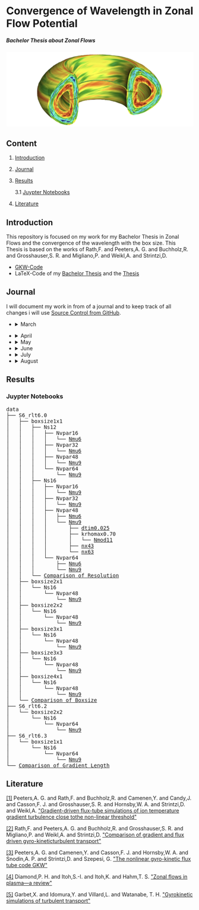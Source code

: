 # Convergence of Wavelength in Zonal Flow Potential

##### Bachelor Thesis about Zonal Flows

![alt text](/pictures/Zonal_Flow.PNG)



## Content

1. [Introduction](#introduction)
2. [Journal](#journal)
3. [Results](#results)

    3.1 [Juypter Notebooks](#juypter-notebooks)

4. [Literature](#literature)



## Introduction 
This repository is focused on my work for my Bachelor Thesis in Zonal Flows and the convergence of the wavelength with the box size. This Thesis is based on the works of Rath,F. and Peeters,A. G. and Buchholz,R. and Grosshauser,S. R. and Migliano,P. and Weikl,A. and Strintzi,D.

* [GKW-Code](https://bitbucket.org/gkw/gkw/wiki/Home)
* LaTeX-Code of my [Bachelor Thesis](/bachelorthesis) and the [Thesis](/bachelorthesis/ZonalFlow.pdf) 



## Journal
I will document my work in from of a journal and to keep track of all changes i will use [Source Control from GitHub](https://github.com/ManeLippert/Bachelorthesis-ZonalFlows/commits/main).

* <details><summary>March</summary>
  <p>

    * <details><summary>24.03.2022 &nbsp; Starting Meeting</summary>
      <p>
        
      # Starting Meeting
        
      #### Thursday 24.03.2022 from 14:00 to 14:25 with Florian Rath and Arthur Peeters

      ### Discussion how to begin the work for bachelor thesis:

      * Start with reproduction of result in [[1]](/literature/Peeters%2C%20Rath%2C%20Buchholz%20-%20Gradient-driven%20flux-tube%20simulations%20of%20ion%20temperature%20gradient%20turbulence%20close%20to%20the%20non-linear%20threshold%20(Paper%2C%202016).pdf) with help of [gkw](/gkw/)
      * Because of the long runtime of the code firstly we will look only in one direction in the velocity space
      * After that small steps in all directions for better understanding of the structure and to find a minimal resolution for the best results 
      * Furthermore increase box size and search for convergence of the wavelength in zonal flows
      * There will be interpretation needed to clarify simplification steps in code

      ### Thesis
      * Work in English or German > will do it in English
      * Continues writing is better than everything in the end
     
     </p>
     </details>

  </p>
  </details>

* <details><summary>April</summary>
  <p>

  * <details><summary>07.04.2022 &nbsp; Kurs "Schreiben einer MINT-Arbeit"</summary>
    </p>
    
    # Kurs "Schreiben einer MINT-Arbeit"

    #### Dienstag 07.04.2022 von 9:00 bis 15:00

    ## Inhalt
    * [Feststellung des Schreibtyps](#feststellung-des-schreibtyps)
    * [Störfaktorem](#störfaktoren)
    * [Phasen des Schreibprozesses](#phasen-des-schreibprozesses)
    * [Fragestellung/Forschungsfrage](#fragestellungforschungsfrage)
    * [Gliederung](#gliederung)
    * [Materialen](#materialen)
    * [Rohtext](#rohtext)
    * [Wissenschaftlicher Schreibstil](#wissenschaftlicher-schreibstil)
    * [Illustrationen](#illustrationen)
    * [Zitieren](#zitieren)
    * [Beleg im Text](#beleg-im-text)
    * [Methoden der Organisation und Planung](#methoden-zur-organisation-und-planung)

    ## Feststellung des Schreibtyps

    ![FragenSchreibtyp1](/pictures/HowToMINT/Schreibtypentest-1.png)
    ![FragenSchreibtyp2](/pictures/HowToMINT/Schreibtypentest-2.png)
    ![FragenSchreibtypAuswertung1](/pictures/HowToMINT/Schreibtypentest-3.png)
    ![FragenSchreibtypAuswertung2](/pictures/HowToMINT/Schreibtypentest-4.png)

    ## Störfaktoren

    * **Zeitdiebe** &rarr; Prokrastination am Handy?
    * **Schreiborte** &rarr; Feststellen wo die besten Schreiborte für einen sind &rarr; Draußen bei schönen Wetter
    * **Schreibzeiten** &rarr; Morgen, Nachmittags oder Abends &rarr; Nachmittags oder Abends

    ## Phasen des Schreibprozesses
    1. Orientierung und Planung
    2. Strukturieren, gliedern, forschen/lesen
    3. Material auswerten, Rohfassung schreiben
    4. Überarbent und Feedback einholen
    5. Schlusskorrektur und Abgabe

    ## Fragestellung/Forschungsfrage

    Grenzt Thema ein und leitet fokussiert durch die Arbeit

    ![Forschungsfrage1](/pictures/HowToMINT/AB1_Forschungsfrage-1.png)
    ![Forschungsfrage2](/pictures/HowToMINT/AB1_Forschungsfrage-2.png)

    ![ForschungsfrageHandout](/pictures/HowToMINT/Handout_Forschungsfrage.png)


    ## Gliederung

    * **Einleitung** &rarr; Hinführung, Problemstellung. Fragestellung (thematisieren), Methodik, Aufbau, Hauptergebnisse
    * **Methoden** &rarr; Zustandekommen der Ergebnisse, Grund für Glaubwürdigkeit (Auch Materialen)
    * **Ergebnisse** &rarr; Ausformulierung und Darstellung
    * **Diskussion** &rarr; Bezug auf Ergebnisse, dann breiter Fokus (Rückbezug zur Problemstellung)

    ## Materialen
    Quellen und Literatur frühzeitig dokumentieren (auch Anmerkungen möglich)

    ## Rohtext
    * Erstefassung eines Textes
    * Noch ungeschliffen
    * Macht as den Gedanken etwas Konkretes
    * Nimmt den Druck alles beim ersten Schreiben perfekt zu machen
    * Liefert Grundlage für weitere Schritte
    * Mehrfache Überarbeitungen machen den Rohtext zu einen abgereiften Text

    ## Wissenschaftlicher Schreibstil

    * Sachlich und Neutral
    * Logische Argumentation und Aufbau (roter Faden) &rarr; Forschungsfrage
    * Überprüfbarkeit und Nachvollziehbarkeit (Zitation)
    * Korrekte Verwendung von Fachbegriffen
    * Einheitlichkeit
       
    <br />
    
    ![Schreibstil](/pictures/HowToMINT/AB2_Schreibstil_%C3%9Cbung.png)

    ## Illustrationen
    ![Illu](/pictures/HowToMINT/Handout_Illustrations.png)

    ## Zitieren

    ### Faustregel
    1. Überhaupt zitieren
    2. Einheitlich zitieren
    3. Vorgaben beachten
    
    <br />
    
    Es gibt aber nicht den einen Zitierstil. Dieser kann sich von Fach zu Fach ändern.

    ### **WICHTIG**
    * Nachprüfbarkeit und Nachvollziehbarkeit
    * Einwandfreies zitieren &rarr; Ausdruck für wissenschaftliche Sorgfalt
    * Nachweis über über eigenständige Leitung &rarr; Trennung der Aussagen
    * Lesbarkeit &rarr; Mehr wissenschaftliche Form

    ### 1. Wörtliches/Direktes Zitat
    * Wörtliche Übernahme von Textpassagen, Sätzen, Satzteilen und Ausdrücken
    * Beginnt und endet mit Anführungszeichen
    * Längere Zitate werden i.d.R. eingerückt
    * Buchstabliche Genauigkeit 
    * Evtl. kursive Schrift, kleinere Schriftart, Absatz mit Einrückung und einzeiliger Abstand

    ### 2. Paraphrase/Indirektes Zitat
    * Sinngemäße Übernahme fremder Gedanken/Aussagen mit eigenen Worten
    * Ohne Anführungszeichen
    * Umfang muss eindeutig erkennbar sein 
    * Eventuell Zusatz "vgl."

    ### Beleg im Text
    &rarr; Verweis wird in Klammern hinter dem Zitat angefügt, gefolgt von einem Punkt: 

    &nbsp;  &nbsp; &nbsp;.....(Vgl. Eco, 2010, S.204). (**Vor dem Punkt**)

    &rarr; Wenn Autoren explizit erwähnt wurden, folgt die Quelle direkt hinter dem Namen: 

    &nbsp;  &nbsp; &nbsp;.....Eco (2010, S.204)

    &rarr; Verweis mit Fußnote. Jede Fußnote beginnt mit einem Großbuchstaben und endet mit einem Punkt. Zahl der Fußnote folgt hinter dem Punkt

    &nbsp;  &nbsp; &nbsp;.....xyz.³

    ___
    &nbsp;  &nbsp; &nbsp;³Vgl. Eco, 2010, S.204.

    ## Methoden zur Organisation und Planung

    ![Orga1](/pictures/HowToMINT/Methodenhandout_WS%20Orga%20und%20Planen-1.png)
    ![Orga2](/pictures/HowToMINT/Methodenhandout_WS%20Orga%20und%20Planen-2.png)
    ![Orga3](/pictures/HowToMINT/Methodenhandout_WS%20Orga%20und%20Planen-3.png)

    </p>
    </details>
    
  </p>
  </details>

* <details><summary>May</summary>
  <p>

  * <details><summary>05.05.2022 &nbsp; Start with Bachelor Work</summary>
    <p>

    # Start with Bachelor Work

    #### Thursday 24.03.2022 from 14:00 to 14:27 with Florian Rath and Arthur Peeters

    ### Discussion on how to run the code:

    #### Login:

    * Login on local machine through ```x2go``` because ```ssh``` is too slow. 
    * When someone uses login through ```ssh``` the command line is shrunk down to a limited amount of executables that results in no ```make``` command. To get full access to the command line one has too ```ssh``` to ```bpptx```

    #### Cluster:

    * ```btrzx1``` is easier to run code 
    * ```btrzx3``` could cause problems with the nodes but is more efficient than ```btrzx1```

    Run code first on ```btrzx1``` with [```bashrc_btrzx1```](/gkw/run_btrzx1/bashrc_btrzx1) (loads all modules for ```GKW```) with jobmanager ```SLURM``` (started with ```sbatch```) and jobscript [```jobscript_btrzx1_simple```](/gkw/run_btrzx1/jobscript_btrzx1_simple).

    #### Sync Files:

    From local to remote machine
    ```
    scp -r Bachelorthesis-ZonalFlows/gkw/ user@btrzx1-1.rz.uni-bayreuth.de:gkw/
    ```
    From remote to local
    ```
    scp -r user@btrzx1-1.rz.uni-bayreuth.de:gkw/ Bachelorthesis-ZonalFlows/gkw/ 
    ```

    on Linux account just use ```git``` protocol

    ### What to do first:

    * Use test cases with adiabatic electrons
    * Work with spectral and non-spectral (cheaper, but steps in heat production not reproducible) and compare the time duration
    * In [paper](/literature/Peeters%2C%20Rath%2C%20Buchholz%20-%20Comparison%20of%20gradient%20and%20flux%20driven%20gyro-%0Akinetic%20turbulent%20transport%20(Paper%2C%202016).pdf) they used spectral 
    * Compare spectral outcome with [paper](/literature/Peeters%2C%20Rath%2C%20Buchholz%20-%20Comparison%20of%20gradient%20and%20flux%20driven%20gyro-%0Akinetic%20turbulent%20transport%20(Paper%2C%202016).pdf)
    * Verify the decrease of turbulence and heat flux on work point (condition of this bachelor thesis)

    </p>
    </details>

  * <details><summary>10.05.2022 &nbsp; First Day in the Office in Bayreuth</summary>
    <p>

    # First Day in the Office in Bayreuth

    #### Thusday 10.05.2022 from 10:00 to 17:30

    ### First Run with gkw
    For the first run I used the [input.dat.minimum](https://github.com/ManeLippert/Bachelorthesis-ZonalFlows/blob/main/gkw/doc/input.dat.minimum) that gaves me the examination files in the ```~/gkw/run``` directory. For futher examination I will use ```python``` on my local machine.

    ### Discussion with Florian Rath

    * Run ```gkw``` with configuration (S6) from [[1]](/literature/Peeters%2C%20Rath%2C%20Buchholz%20-%20Gradient-driven%20flux-tube%20simulations%20of%20ion%20temperature%20gradient%20turbulence%20close%20to%20the%20non-linear%20threshold%20(Paper%2C%202016).pdf) page 2

    Use [```cyclone```](https://github.com/ManeLippert/Bachelorthesis-ZonalFlows/blob/main/gkw/doc/input/cyclone) as basis ```input.dat``` and change parameter according (S6)

    * Save data as ```hdf5``` (8 times more compact than ```ASCII```). ```python``` can read files easily 

    * As diagnostic run ```xy_phi``` to get data from [[1]](/literature/Peeters%2C%20Rath%2C%20Buchholz%20-%20Gradient-driven%20flux-tube%20simulations%20of%20ion%20temperature%20gradient%20turbulence%20close%20to%20the%20non-linear%20threshold%20(Paper%2C%202016).pdf) page 8 pictures

    ```
    !------------------------------------------------------------------------------------------------------------------------
    &CONTROL
    zonal_adiabatic = .true.,               !If zonal flows corrections included for adiabiatic electrons       (default = F)

    order_of_the_zf_scheme = 'sixth_order'  !Use a different finite-differences scheme for (default = order_of_the_scheme)

    D      = disp_par = 1.0                 !(Hyper) dissipation coefficient for parallel derivatives.          (default=0.2)
    D_vpar = disp_vp  = 0.2                 !(Hyper) dissipation coefficient for parallel velocity space        (default=0.2)
    D_x    = disp_x   = 0.1                 !(Hyper) dissipation coefficient in perpendicular x direction       (default=0.0)
    D_y    = disp_y   = 0.1                 !(Hyper) dissipation coefficient in perpendicular y direction       (default=0.0)

    io_format = 'hdf5'                      ! Use 'ascii' to output all data as formatted text files      (default = 'mixed')
                                            !     'binary' to output all data as unformatted binary files
                                            !     'mixed' to output some binary and mostly text files
                                            !     'hdf5' to output a single HDF5 file (needs compilation with HDF5 libraries)
                                            !     'hdf5+ascii' to output a single HDF5 file and duplicate 1D and 2D data to
                                            !         formatted text files.
                                            !     'none' to output no data at all.
    /
    !------------------------------------------------------------------------------------------------------------------------
    &GRIDSIZE
    N_m    = NMOD        = 21               !Number of binormal modes - do not interact for linear runs
    N_x    = NX          = 83               !Number of radial wave vectors / points: needs to be an odd number for spectral
    N_s    = N_s_grid    = 16               !Number of grid points along the field line
    N_vpar = n_vpar_grid = 64               !Number of grid points for parallel velocity (must be even)
    N_mu   = N_mu_grid   = 9                !Total number of magnetic moment grid points
    /
    !------------------------------------------------------------------------------------------------------------------------
    &MODE
    mode_box = .true.,                      !Determines if there is a 2D grid of ky,kx. if true use nperiod = 1 (default = F)
                                            !If nperiod = 1 and mode box = .true. the kx modes will be coupled.
    krhomax = 1.4,                          !For mode_box, this is the maximum k_theta rho_i (ky) on the grid.(default = 0.0)
                                            !For nmod>1, modes are equidistantly spaced from 0.0 to to krhomax.
                                            !k_perp is evaluated on the low field side of the outboard midplane.
                                            !rho_i evaluated on the flux surface at the major radius of the magnetic axis.
                                            !Note that other codes may normalise the thermal velocity differently
                                            !which can correspond to  gkw k_theta that are a factor sqrt(2) greater.
    /
    !------------------------------------------------------------------------------------------------------------------------
    &SPECIES
    rlt = 6.0
    /
    !------------------------------------------------------------------------------------------------------------------------
    &GEOM
    GEOM_TYPE = 'circ'                      !Switch for the metric: 's-alpha', 'circ', 'miller', 'fourier' or 'chease'   
                                            !(default = 's-alpha')
    /
    !------------------------------------------------------------------------------------------------------------------------
    &DIAGNOSTIC
    xy_phi = .true.                         ! Electrostatic potential in perpendicular plane at LFS midplane    (default = T)
    /
    !------------------------------------------------------------------------------------------------------------------------
    &LINEAR_TERM_SWITCHES                   
    v_d = idisp = 1                         !Select between dissipation schemes in finite differences 
    /
    ```
    </p>
    </details>

  * <details><summary>11.05.2022 &nbsp; Run for Standard Resolution 6th order (S6)</summary>
    <p>

    # Run for Standard Resolution 6th order (S6)

    #### Wednesday 11.05.2022 9:45 to 13:30

    ### New Input file

    [```input_S6_rtl6.dat```](../data/S6_rlt6.0/Nsgrid16_Nvpargrid64_Nmugrid9/input.dat)

    On ```btrzx1``` the maximal available processors are 32 so that you have to determine additional values. Furthermore ```gkw``` needs time to write files and the maximal runtime should be 15min less than the ```walltime```. On ```btrzx1``` the ```walltime``` is set to 24h (maximum duration). Lastly I set the parameter for the timesteps for writing checkpoint files in ```ndump_ts```.

    #### Conditions:
    * ```N_procs_mu``` < ```N_mu_grid```
    * ```N_procs_vpar``` * ```N_procs_s``` != 32
    * ```max_seconds``` = ```walltime``` - 900


    ```
    !------------------------------------------------------------------------------------------------------------------------
    &CONTROL
    zonal_adiabatic = .true.,               !If zonal flows corrections included for adiabiatic electrons       (default = F)

    order_of_the_zf_scheme = 'sixth_order'  !Use a different finite-differences scheme for (default = order_of_the_scheme)

    D      = disp_par = 1.0                 !(Hyper) dissipation coefficient for parallel derivatives.          (default=0.2)
    D_vpar = disp_vp  = 0.2                 !(Hyper) dissipation coefficient for parallel velocity space        (default=0.2)
    D_x    = disp_x   = 0.1                 !(Hyper) dissipation coefficient in perpendicular x direction       (default=0.0)
    D_y    = disp_y   = 0.1                 !(Hyper) dissipation coefficient in perpendicular y direction       (default=0.0)

    io_format = 'hdf5'                      ! Use 'ascii' to output all data as formatted text files      (default = 'mixed')
                                            !     'binary' to output all data as unformatted binary files
                                            !     'mixed' to output some binary and mostly text files
                                            !     'hdf5' to output a single HDF5 file (needs compilation with HDF5 libraries)
                                            !     'hdf5+ascii' to output a single HDF5 file and duplicate 1D and 2D data to
                                            !         formatted text files.
                                            !     'none' to output no data at all.

    ndump_ts=500                   !Number of large timesteps between writing of checkpoint DMP files    

    max_seconds = 85500            ! 24h = 86400s 15min = 900s -> 85500
    /
    !------------------------------------------------------------------------------------------------------------------------
    &GRIDSIZE
    N_m    = NMOD        = 21               !Number of binormal modes - do not interact for linear runs
    N_x    = NX          = 83               !Number of radial wave vectors / points: needs to be an odd number for spectral
    N_s    = N_s_grid    = 16               !Number of grid points along the field line
    N_vpar = n_vpar_grid = 64               !Number of grid points for parallel velocity (must be even)
    N_mu   = N_mu_grid   = 9                !Total number of magnetic moment grid points

    N_procs_mu   = 3                        !As above, but for mu                                              
    N_procs_vpar = 8                        !As above, but for vpar (>1 only works if vp_trap = 0)             
    N_procs_s    = 4                        !As above, but for s
    /
    !------------------------------------------------------------------------------------------------------------------------
    &MODE
    mode_box = .true.,                      !Determines if there is a 2D grid of ky,kx. if true use nperiod = 1 (default = F)
                                            !If nperiod = 1 and mode box = .true. the kx modes will be coupled.
    krhomax = 1.4,                          !For mode_box, this is the maximum k_theta rho_i (ky) on the grid.(default = 0.0)
                                            !For nmod>1, modes are equidistantly spaced from 0.0 to to krhomax.
                                            !k_perp is evaluated on the low field side of the outboard midplane.
                                            !rho_i evaluated on the flux surface at the major radius of the magnetic axis.
                                            !Note that other codes may normalise the thermal velocity differently
                                            !which can correspond to  gkw k_theta that are a factor sqrt(2) greater.
    /
    !------------------------------------------------------------------------------------------------------------------------
    &SPECIES
    rlt = 6.0
    /
    !------------------------------------------------------------------------------------------------------------------------
    &GEOM
    GEOM_TYPE = 'circ'                      !Switch for the metric: 's-alpha', 'circ', 'miller', 'fourier' or 'chease'   
                                            !(default = 's-alpha')
    /
    !------------------------------------------------------------------------------------------------------------------------
    &DIAGNOSTIC
    xy_phi = .true.                         ! Electrostatic potential in perpendicular plane at LFS midplane    (default = T)
    /
    !------------------------------------------------------------------------------------------------------------------------
    &LINEAR_TERM_SWITCHES                   
    v_d = idisp = 1                         !Select between dissipation schemes in finite differences 
    /
    ```

    In the input file is also more options that are provided by Florian Rath. For example the option that ```gkw``` will automatically write restart files and additional DIAGNOSTICS.

    ### Jobscript

    #### Conditions:
    * ```SBATCH --nodes=N_procs_mu*N_procs_vpar*N_procs_s``` = 96
    * ```SBATCH --ntasks-per-node=32```
    * ```SBATCH --nodes=3``` = 32 * 3 = 96
    * ```SBATCH --time=0-24:00:00```

    [```jobscript_btrzx1_S6```](../gkw/btrzx1/jobscript_btrzx1_S6)

    </p>
    </details>

  * <details><summary>12.05.2022 &nbsp; Discussion about Resolution & Run for (S6) with rtl=6.3</summary>
    <p>

    # Discussion about Resolution

    #### Thursday 24.03.2022 from 14:00 to 14:25 with Florian Rath and Arthur Peeters

    ### Minimum Values

    WIP so we will try to find the best minimum resolution

    * ```N_s_grid``` = 12
    * ```N_vpar_grid``` = 16 or 32
    * ```N_mu_grid``` = 6

    Numeric dissipation gains with smaller scales of resolution that could cause the **lost** of zonal flows

    ### ```Python``` Program

    * Write ```python``` program to evaluate the ```xy_phi``` diagnostics and symbolize 'Scherrrate' and heat flux
    * Learn how to evaluate ```h5``` files

    # Run for (S6) with rtl=6.3

    [```input_S6_rtl6.3.dat```](../data/S6_rtl6.3/input.dat)

    [```jobscript_btrzx1_S6```](../data/S6_rtl6.3/jobscript_btrzx1)

    </p>
    </details>

  * <details><summary>16.05.2022 &nbsp; Writing of useful shell scripts</summary>
    <p>

    # Writing of useful shell scripts

    #### Monday 16.05.2022 13:15 to 23:00

    ## Shell Scripts
    * [```ssh_btrzx1```](../ssh/ssh_btrzx1.sh) turns automatically the vpn connection on and connects to ```btrzx1-1.rz.uni-bayreuth.de```

    * [```ssh_copy```](../ssh/ssh_copy.sh) useful copy script to copy files from remote to local or in the other direction

    </p>
    </details>

  * <details><summary>20.05.2022 &nbsp; Discussion about evaluation of the shearing rate $\omega_{\mathrm{E \times B}}$</summary>
    <p>

    # Discussion about evaluation of the shearing rate

    #### Friday 20.05.2022 12:00 to 12:15 with Florian Rath and Arthur Peeters

    ## Coordinate

    The coordinate ```x``` is in the ```h5```-file marked as ```xphi``` and is the radial coordinate

    ## Derivative

    The derivative is periodic which means that at the start point $f_0$ the other two points for derivative would be $f_{N}$ and $f_1$ and at the end point $f_{N}$ the other two points would be $f_{N-1}$ and $f_0$.\
    \
    That concludes to the formula:\
    \
    Start: $\frac{f_1 - 2 \cdot f_0 + f_N}{h^2}$\
    \
    Middle: $\frac{f_{i+1} - 2 \cdot f_i + f_{i-1}}{h^2}$\
    \
    End: $\frac{f_{0} - 2 \cdot f_N + f_{N-1}}{h^2}$

    ## Additional Diagnostic

    Use fourier spetrum as additional diagnostic to evaluate the shearing rate $\omega_{\mathrm{E \times B}}$ like in Fig 5a in [[1]](https://doi.org/10.1063/1.4961231)

    </p>
    </details>

  </p>
  </details>

* <details><summary>June</summary>
  <p>

  * <details><summary>08.06.2022 &nbsp; Resolution, Folder Structure & Comparison of Resolution</summary>
    <p>

    # Resolution, Folder Structure and Comparison of Resolution

    #### Wednesday 08.06.2022

    ## Resolution

    Best resolution: 

    ```Nsgrid = 16```, ```Nvpar = 48```, ```Nmugrid = 9```

    Possible Variations: 

    * ```krhomax = 0.70 | nmod = 11```
    * ```krhomax = 1.05 | nmod = 16```
    * ```nx = 63```, ```nx = 43```

    ## New Folder Structure

    Every change in ```input.dat``` gets it own folder and the evaluation notebook write changes in picture name. Furthermore the notebook will write with python the picture folder.

    ## Comparison of Resolution

    * ```Nsgrid = 12/16``` | ```Nvpargrid = 64```, ```Nmugrid = 9``` | ```Nvpargrid = 48```, ```Nmugrid = 9```
    * ```Nvpargrid = 64/48/32/16``` | ```Nsgrid = 16```, ```Nmugrid = 9``` 
    * ```Nmugrid = 6/9``` | ```Nvpargrid = 64```, ```Nsgrid = 16``` | ```Nvpargrid = 48```, ```Nsgrid = 16```

    </p>
    </details>

  * <details><summary>09.06.2022 &nbsp; Meeting to increase Boxsize radially</summary>
    <p>

    # Meeting to increase Boxsize radially

    #### Thursday 09.06.2022 14:00 to 14:30 with Florian Rath and Arthur Peeters

    ## Change Timestep
    Set ```dtim = 0.02``` to ```dtim = 0.025``` and compare outcome with $\delta t$. The graph should decrease vor ```dtim```.
    ```dtim``` is a timestep measured with gkw.

    ## Final Resolution

    ```Nsgrid = 16```, ```Nvpar = 48```, ```Nmugrid = 9```

    ## Increase Boxsize radially

    Change following variables according to increase factor $N$:

    * ```ikx_space_N``` $= 5 * N$
    * ```nx_N``` $= [($ ```nx_1``` $-1 ) * N ] +1$ 

    Boxsize 1x1: `nx_1` = 83, &nbsp; `ikx_space_1` = 5\
    Boxsize 2x1: `nx_2` = 165, `ikx_space_2` = 10\
    Boxsize 3x1: `nx_3` = 247, `ikx_space_3` = 15\
    Boxsize 4x1: `nx_4` = 329, `ikx_space_4` = 20

    </p>
    </details>
  * <details><summary>15.06.2022 - 29.07.2022 &nbsp; Work on Restart Script & Run for increased Boxsize</summary>
    </p>
      
    # Work on Restart Script
    
    Lots of work for the rest of the month gone into the development of the restart script [`slurm_monitor.py`](/python/slurm_monitor.py) to 
    tackle the problem of dealing everyday with restarts of the code due to some wall time of the cluster btrzx1.
    For that the script is developed as python3 script that only needs built in python modules to ensure running on every system. 
    The script itself looks in a specific time interval if the job is running, pending or needs to be started und das this routine until a defined
    timestep is reached all by load the output of SLURM Job Manager with `squeue` and analyse the output.
    The Core build could be adopted for diffent jobmanager as well the script is build variable enough to ensure the changing of the inportant values.
      
    # Run of increased boxsize
      
    The Rest of the time was waiting for the simulation for Boxsize 4x1 to be complete
    </p>
    </details>
  </p>
  </details>
* <details><summary>July</summary>
  <p>
      
  * <details><summary>05.07.2022 &nbsp; Meeting to increase Boxsize binormal </summary>
    <p>

    # Meeting to increase Boxsize binormal

    #### Thursday 05.07.2022 14:00 to 14:30 with Florian Rath and Arthur Peeters
        
    ## Increase Boxsize binormal

    Change following variables according to increase factor $N$:
    * ```ikx_space_N``` $= 5$
    * ```nx_N``` $= [($ ```nx_1``` $-1 ) * N ] +1$ 
    * ```nmod_N``` $= [($ ```nmod_1```$ -1) * N ] +1$
        
    Boxsize 1x1: `nx_1` = 83, &nbsp; `nmod_1` = 21\
    Boxsize 2x2: `nx_2` = 165, `nmod_2` = 41\
    Boxsize 3x3: `nx_3` = 247, `nmod_3` = 61\
    Boxsize 4x4: `nx_4` = 329, `nmod_4` = 81
    
    </p>
    </details>
      
  * <details><summary>06.07.2022 - 29.07.2022 &nbsp; Problems with hdf5-file & Further work on restart script</summary>
    <p>
        
    ## Problems with hdf5-file
    
    hdf5 files have to be closed every time you are done with processing data. Otherwise the file gets curupted and the data gets lost because
    only the programm that opens the hdf5 file can close it. This behaviour results in lots of problems on the server because of the storage limit
    on btrzx1 GKW got stopped and the file remained open.
    
    ## Further Work on restart script
    
    Because of that the restart script now features a backup option to safe data between successful runs und can restore it after error.
    As additonal the restart script now can write the job name into the jobscript file, has timestaps for each new status update, 
    writes outputs in `status.txt` and sends mails at the start and the end of on total run.
        
    </p>
    </details>
    
  </p>
  </details>

* <details><summary>August</summary>
  <p>
  
  * <details><summary>06.08.2022 - 16.08.2022 &nbsp; Evaluate Data</summary>
    <p> 
    
    ## Evaluate Data
    To make sure every simulations has no turbulence a fourier plot of fourer mode 1 to 5 (in Plots $k_1$ to $k_5$) will in the time domain be made. 
    It has shown that the mode with a value of $\omega_{\mathrm{E \times B}, max} \sim 0.20$ is also the wavelength thats convergences 
    with the boxsize. So if the mode $k_3$ is at $\omega_{\mathrm{E \times B}, max} \sim 0.20$ we know when the other modes are nearly zero
    that in the boxsize the 3 times wavelength convergences with the boxsize.
    
    ## Results
        
    Boxsize 1x1: $k_1$\
    Boxsize 2x1: $k_2$\
    Boxsize 2x2: $k_2$\
    Boxsize 3x1: $k_3$\
    Boxsize 3x3: $k_4$\
    Boxsize 4x1: $k_4$
        
    Note that the boxsize 3x3 the fourier mode is $k_4$ has the value $0.20$. So this could be inconsitent with the other results for the Xx1
    boxsizes
    
    </p>
    </details>
     
    
  * <details><summary>17.08.2022 &nbsp; Meeting about Boxsize 3x3</summary>
    <p> 
        
        
    </p>
    </details> 
      
  </p>
  </details>
  
## Results

### Juypter Notebooks

<pre>
data
├── S6_rlt6.0
│   ├── boxsize1x1
│   │   ├── Ns12
│   │   │   ├── Nvpar16
│   │   │   │   └── <a href="/data/S6_rlt6.0/boxsize1x1/Ns12/Nvpar16/Nmu6/eval.ipynb">Nmu6</a>
│   │   │   ├── Nvpar32
│   │   │   │   └── <a href="/data/S6_rlt6.0/boxsize1x1/Ns12/Nvpar32/Nmu6/eval.ipynb">Nmu6</a>
│   │   │   ├── Nvpar48
│   │   │   │   └── <a href="/data/S6_rlt6.0/boxsize1x1/Ns12/Nvpar48/Nmu9/eval.ipynb">Nmu9</a>
│   │   │   └── Nvpar64
│   │   │       └── <a href="/data/S6_rlt6.0/boxsize1x1/Ns12/Nvpar64/Nmu9/eval.ipynb">Nmu9</a>
│   │   ├── Ns16
│   │   │   ├── Nvpar16
│   │   │   │   └── <a href="/data/S6_rlt6.0/boxsize1x1/Ns16/Nvpar16/Nmu9/eval.ipynb">Nmu9</a>
│   │   │   ├── Nvpar32
│   │   │   │   └── <a href="/data/S6_rlt6.0/boxsize1x1/Ns16/Nvpar32/Nmu9/eval.ipynb">Nmu9</a>
│   │   │   ├── Nvpar48
│   │   │   │   ├── <a href="/data/S6_rlt6.0/boxsize1x1/Ns16/Nvpar48/Nmu6/eval.ipynb">Nmu6</a>
│   │   │   │   └── <a href="/data/S6_rlt6.0/boxsize1x1/Ns16/Nvpar48/Nmu9/eval.ipynb">Nmu9</a>
│   │   │   │       ├── <a href="/data/S6_rlt6.0/boxsize1x1/Ns16/Nvpar48/Nmu9/dtim0.025/eval.ipynb">dtim0.025</a>
│   │   │   │       ├── krhomax0.70
│   │   │   │       │   └── <a href="/data/S6_rlt6.0/boxsize1x1/Ns16/Nvpar48/Nmu9/krhomax0.70/Nmod11/eval.ipynb">Nmod11</a>
│   │   │   │       ├── <a href="/data/S6_rlt6.0/boxsize1x1/Ns16/Nvpar48/Nmu9/nx43/eval.ipynb">nx43</a>
│   │   │   │       └── <a href="/data/S6_rlt6.0/boxsize1x1/Ns16/Nvpar48/Nmu9/nx63/eval.ipynb">nx63</a>
│   │   │   └── Nvpar64
│   │   │       ├── <a href="/data/S6_rlt6.0/boxsize1x1/Ns16/Nvpar64/Nmu6/eval.ipynb">Nmu6</a>
│   │   │       └── <a href="/data/S6_rlt6.0/boxsize1x1/Ns16/Nvpar64/Nmu9/eval.ipynb">Nmu9</a>
│   │   └── <a href="/data/S6_rlt6.0/boxsize1x1/compare_resolution.ipynb">Comparison of Resolution</a>
│   ├── boxsize2x1
│   │   └── Ns16
│   │       └── Nvpar48
│   │           └── <a href="/data/S6_rlt6.0/boxsize2x1/Ns16/Nvpar48/Nmu9/eval.ipynb">Nmu9</a>
│   ├── boxsize2x2
│   │   └── Ns16
│   │       └── Nvpar48
│   │           └── <a href="/data/S6_rlt6.0/boxsize2x2/Ns16/Nvpar48/Nmu9/eval.ipynb">Nmu9</a>
│   ├── boxsize3x1
│   │   └── Ns16
│   │       └── Nvpar48
│   │           └── <a href="/data/S6_rlt6.0/boxsize3x1/Ns16/Nvpar48/Nmu9/eval.ipynb">Nmu9</a>
│   ├── boxsize3x3
│   │   └── Ns16
│   │       └── Nvpar48
│   │           └── <a href="/data/S6_rlt6.0/boxsize3x3/Ns16/Nvpar48/Nmu9/eval.ipynb">Nmu9</a>
│   ├── boxsize4x1
│   │   └── Ns16
│   │       └── Nvpar48
│   │           └── <a href="/data/S6_rlt6.0/boxsize4x1/Ns16/Nvpar48/Nmu9/eval.ipynb">Nmu9</a>
│   └── <a href="/data/S6_rlt6.0/compare_boxsize.ipynb">Comparison of Boxsize</a>
├── S6_rlt6.2
│   └── boxsize2x2
│       └── Ns16
│           └── Nvpar64
│               └── <a href="/data/S6_rlt6.2/boxsize2x2/Ns16/Nvpar64/Nmu9/eval.ipynb">Nmu9</a>
├── S6_rlt6.3
│   └── boxsize1x1
│       └── Ns16
│           └── Nvpar64
│               └── <a href="/data/S6_rlt6.3/boxsize1x1/Ns16/Nvpar64/Nmu9/eval.ipynb">Nmu9</a>
└── <a href="/data/compare_gradient_length.ipynb">Comparison of Gradient Length</a>
</pre>

## Literature
[[1]](https://doi.org/10.1063/1.4961231) Peeters,A. G. and  Rath,F. and Buchholz,R. and  Camenen,Y. and Candy,J. and Casson,F. J. and Grosshauser,S. R. and Hornsby,W. A. and Strintzi,D. and Weikl,A. ["Gradient-driven flux-tube simulations of ion temperature gradient turbulence close tothe non-linear threshold"](https://doi.org/10.1063/1.4961231)

[[2]](https://doi.org/10.1063/1.4952621) Rath,F. and Peeters,A. G. and Buchholz,R. and Grosshauser,S. R. and Migliano,P. and Weikl,A. and Strintzi,D. ["Comparison of gradient and flux driven gyro-kineticturbulent transport"](https://doi.org/10.1063/1.4952621)

[[3]](https://doi.org/10.1016/j.cpc.2009.07.001) Peeters,A. G. and Camenen,Y. and Casson,F. J. and Hornsby,W. A. and Snodin,A. P. and Strintzi,D. and Szepesi, G. ["The nonlinear gyro-kinetic flux tube code GKW"](https://doi.org/10.1016/j.cpc.2009.07.001)

[[4]](https://doi.org/10.1088/0741-3335/47/5/r01) Diamond,P. H. and Itoh,S.-I. and Itoh,K. and Hahm,T. S. ["Zonal flows in plasma—a review"](https://doi.org/10.1088/0741-3335/47/5/r01)

[[5]](https://doi.org/10.1088/0029-5515/50/4/043002) Garbet,X. and Idomura,Y. and Villard,L. and Watanabe, T. H. ["Gyrokinetic simulations of turbulent transport"](https://doi.org/10.1088/0029-5515/50/4/043002)
